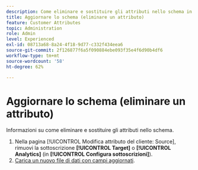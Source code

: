 ```yaml
---
description: Come eliminare e sostituire gli attributi nello schema in Adobe Experience Cloud.
title: Aggiornare lo schema (eliminare un attributo)
feature: Customer Attributes
topic: Administration
role: Admin
level: Experienced
exl-id: 08713a68-8a24-4f18-9d77-c332f434eea6
source-git-commit: 2f126877f6a5f090884ebe093f35e4f6d90b4df6
workflow-type: tm+mt
source-wordcount: '58'
ht-degree: 62%

---
```


# Aggiornare lo schema (eliminare un attributo)

Informazioni su come eliminare e sostituire gli attributi nello schema.

1. Nella pagina [!UICONTROL Modifica attributo del cliente: Source], rimuovi la sottoscrizione **[!UICONTROL Target]** o **[!UICONTROL Analytics]** (in **[!UICONTROL Configura sottoscrizioni]**).
1. [Carica un nuovo file di dati con campi aggiornati](t-crs-usecase.md).
